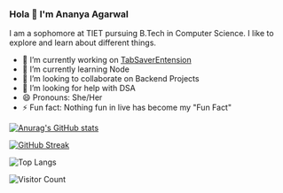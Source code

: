 ### Hola 👋 I'm Ananya Agarwal

I am a sophomore at TIET pursuing B.Tech in Computer Science. I like to explore and learn about different things. 


- 🔭 I’m currently working on [TabSaverEntension](https://github.com/OWASP-STUDENT-CHAPTER/TabSaverExtension)
- 🌱 I’m currently learning Node
- 👯 I’m looking to collaborate on Backend Projects 
- 🤔 I’m looking for help with DSA
- 😄 Pronouns: She/Her
- ⚡ Fun fact: Nothing fun in live has become my "Fun Fact"


[![Anurag's GitHub stats](https://github-readme-stats.vercel.app/api?username=ananyaa01&show_icons=true&theme=dracula)
](https://github.com/anuraghazra/github-readme-stats)


[![GitHub Streak](https://github-readme-streak-stats.herokuapp.com/?user=ananyaa01&theme=dracula)](https://git.io/streak-stats)

![Top Langs](https://github-readme-stats.vercel.app/api/top-langs/?username=ananyaa01&theme=dracula)


![Visitor Count](https://profile-counter.glitch.me/{ananyaa01}/count.svg)



